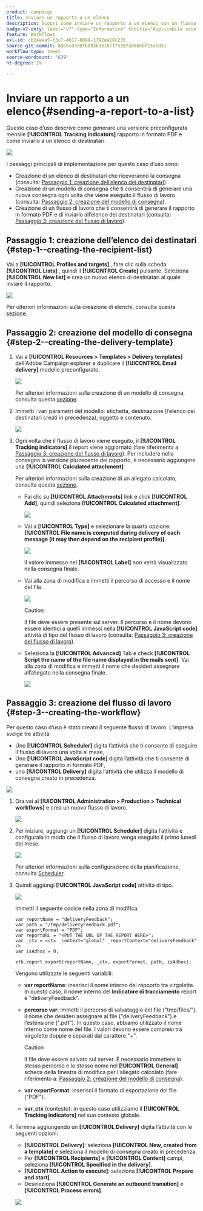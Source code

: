 ```yaml
---
product: campaign
title: Inviare un rapporto a un elenco
description: Scopri come inviare un rapporto a un elenco con un flusso di lavoro
badge-v7-only: label="v7" type="Informative" tooltip="Applicabile solo a Campaign Classic v7"
feature: Workflows
exl-id: cb24aea5-f3c7-4b17-8899-1792ea18c235
source-git-commit: 8debcd3d8fb883b3316cf75187a86bebf15a1d31
workflow-type: tm+mt
source-wordcount: '639'
ht-degree: 2%

---
```


# Inviare un rapporto a un elenco{#sending-a-report-to-a-list}



Questo caso d’uso descrive come generare una versione preconfigurata mensile **[!UICONTROL Tracking indicators]** rapporto in formato PDF e come inviarlo a un elenco di destinatari.

![](assets/use_case_report_intro.png)

I passaggi principali di implementazione per questo caso d’uso sono:

* Creazione di un elenco di destinatari che riceveranno la consegna (consulta: [Passaggio 1: creazione dell’elenco dei destinatari](#step-1--creating-the-recipient-list)).
* Creazione di un modello di consegna che ti consentirà di generare una nuova consegna ogni volta che viene eseguito il flusso di lavoro (consulta: [Passaggio 2: creazione del modello di consegna](#step-2--creating-the-delivery-template)).
* Creazione di un flusso di lavoro che ti consentirà di generare il rapporto in formato PDF e di inviarlo all’elenco dei destinatari (consulta: [Passaggio 3: creazione del flusso di lavoro](#step-3--creating-the-workflow)).

## Passaggio 1: creazione dell’elenco dei destinatari {#step-1--creating-the-recipient-list}

Vai a **[!UICONTROL Profiles and targets]** , fare clic sulla scheda **[!UICONTROL Lists]** , quindi il **[!UICONTROL Create]** pulsante. Seleziona **[!UICONTROL New list]** e crea un nuovo elenco di destinatari al quale inviare il rapporto.

![](assets/use_case_report_1.png)

Per ulteriori informazioni sulla creazione di elenchi, consulta questa [sezione](../../platform/using/creating-and-managing-lists.md).

## Passaggio 2: creazione del modello di consegna {#step-2--creating-the-delivery-template}

1. Vai a **[!UICONTROL Resources > Templates > Delivery templates]** dell&#39;Adobe Campaign explorer e duplicare il **[!UICONTROL Email delivery]** modello preconfigurato.

   ![](assets/use_case_report_2.png)

   Per ulteriori informazioni sulla creazione di un modello di consegna, consulta questa [sezione](../../delivery/using/about-templates.md).

1. Immetti i vari parametri del modello: etichetta, destinazione (l’elenco dei destinatari creati in precedenza), oggetto e contenuto.

   ![](assets/use_case_report_3.png)

1. Ogni volta che il flusso di lavoro viene eseguito, il **[!UICONTROL Tracking indicators]** il report viene aggiornato (fare riferimento a [Passaggio 3: creazione del flusso di lavoro](#step-3--creating-the-workflow)). Per includere nella consegna la versione più recente del rapporto, è necessario aggiungere una **[!UICONTROL Calculated attachment]**:

   Per ulteriori informazioni sulla creazione di un allegato calcolato, consulta questa [sezione](../../delivery/using/attaching-files.md#creating-a-calculated-attachment).

   * Fai clic su **[!UICONTROL Attachments]** link e click **[!UICONTROL Add]**, quindi seleziona **[!UICONTROL Calculated attachment]**.

     ![](assets/use_case_report_4.png)

   * Vai a **[!UICONTROL Type]** e selezionare la quarta opzione: **[!UICONTROL File name is computed during delivery of each message (it may then depend on the recipient profile)]**.

     ![](assets/use_case_report_5.png)

     Il valore immesso nel **[!UICONTROL Label]** non verrà visualizzato nella consegna finale.

   * Vai alla zona di modifica e immetti il percorso di accesso e il nome del file.

     ![](assets/use_case_report_6.png)

     >[!CAUTION]
     >
     >Il file deve essere presente sul server. Il percorso e il nome devono essere identici a quelli immessi nella **[!UICONTROL JavaScript code]** attività di tipo del flusso di lavoro (consulta: [Passaggio 3: creazione del flusso di lavoro](#step-3--creating-the-workflow)).

   * Seleziona la **[!UICONTROL Advanced]** Tab e check **[!UICONTROL Script the name of the file name displayed in the mails sent]**. Vai alla zona di modifica e immetti il nome che desideri assegnare all’allegato nella consegna finale.

     ![](assets/use_case_report_6bis.png)

## Passaggio 3: creazione del flusso di lavoro {#step-3--creating-the-workflow}

Per questo caso d’uso è stato creato il seguente flusso di lavoro. L’impresa svolge tre attività:

* Uno **[!UICONTROL Scheduler]** digita l’attività che ti consente di eseguire il flusso di lavoro una volta al mese,
* Uno **[!UICONTROL JavaScript code]** digita l’attività che ti consente di generare il rapporto in formato PDF,
* uno **[!UICONTROL Delivery]** digita l’attività che utilizza il modello di consegna creato in precedenza.

![](assets/use_case_report_8.png)

1. Ora vai al **[!UICONTROL Administration > Production > Technical workflows]** e crea un nuovo flusso di lavoro.

   ![](assets/use_case_report_7.png)

1. Per iniziare, aggiungi un **[!UICONTROL Scheduler]** digita l’attività e configurala in modo che il flusso di lavoro venga eseguito il primo lunedì del mese.

   ![](assets/use_case_report_9.png)

   Per ulteriori informazioni sulla configurazione della pianificazione, consulta [Scheduler](scheduler.md).

1. Quindi aggiungi **[!UICONTROL JavaScript code]** attività di tipo.

   ![](assets/use_case_report_10.png)

   Immetti il seguente codice nella zona di modifica:

   ```
   var reportName = "deliveryFeedback";
   var path = "/tmp/deliveryFeedback.pdf";
   var exportFormat = "PDF";
   var reportURL = "<PUT THE URL OF THE REPORT HERE>";
   var _ctx = <ctx _context="global" _reportContext="deliveryFeedback" />
   var isAdhoc = 0;
   
   xtk.report.export(reportName, _ctx, exportFormat, path, isAdhoc);
   ```

   Vengono utilizzate le seguenti variabili:

   * **var reportName**: inserisci il nome interno del rapporto tra virgolette. In questo caso, il nome interno del **Indicatore di tracciamento** report è &quot;deliveryFeedback&quot;.
   * **percorso var**: immetti il percorso di salvataggio del file (&quot;tmp/files/&quot;), il nome che desideri assegnare al file (&quot;deliveryFeedback&quot;) e l’estensione (&quot;.pdf&quot;). In questo caso, abbiamo utilizzato il nome interno come nome del file. I valori devono essere compresi tra virgolette doppie e separati dal carattere &quot;+&quot;.

     >[!CAUTION]
     >
     >Il file deve essere salvato sul server. È necessario immettere lo stesso percorso e lo stesso nome nel **[!UICONTROL General]** scheda della finestra di modifica per l&#39;allegato calcolato (fare riferimento a: [Passaggio 2: creazione del modello di consegna](#step-2--creating-the-delivery-template)).

   * **var exportFormat**: inserisci il formato di esportazione del file (&quot;PDF&quot;).
   * **var_ctx** (contesto): in questo caso utilizziamo il **[!UICONTROL Tracking indicators]** nel suo contesto globale.

1. Termina aggiungendo un **[!UICONTROL Delivery]** digita l’attività con le seguenti opzioni:

   * **[!UICONTROL Delivery]**: seleziona **[!UICONTROL New, created from a template]** e seleziona il modello di consegna creato in precedenza.
   * Per **[!UICONTROL Recipients]** e **[!UICONTROL Content]** campi, seleziona **[!UICONTROL Specified in the delivery]**.
   * **[!UICONTROL Action to execute]**: seleziona **[!UICONTROL Prepare and start]**.
   * Deseleziona **[!UICONTROL Generate an outbound transition]** e **[!UICONTROL Process errors]**.

   ![](assets/use_case_report_11.png)
